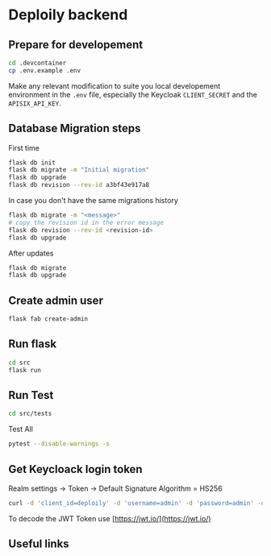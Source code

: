 # Deploily backend 



## Prepare for developement

```bash
cd .devcontainer
cp .env.example .env
```

Make any relevant modification to suite you local developement environment in the `.env` file, especially the Keycloak `CLIENT_SECRET` and the `APISIX_API_KEY`.

## Database Migration steps 

First time
```bash
flask db init
flask db migrate -m "Initial migration"
flask db upgrade
flask db revision --rev-id a3bf43e917a8
```

In case you don't have the same migrations history
```bash
flask db migrate -m "<message>"
# copy the revision id in the error message
flask db revision --rev-id <revision-id>
flask db upgrade
```

After updates 
```bash
flask db migrate
flask db upgrade
```
## Create admin user

```bash
flask fab create-admin
```
## Run  flask

```bash
cd src
flask run 
```

## Run Test
```bash
cd src/tests  
```

Test All
```bash
pytest --disable-warnings -s
```
## Get Keycloack login token 

Realm settings -> Token -> Default Signature Algorithm = HS256

```bash
curl -d 'client_id=deploily' -d 'username=admin' -d 'password=admin' -d 'grant_type=password' -d 'scope=email profile roles'  -d 'client_secret=[............]' 'https://auth.deploily.cloud/realms/myrealm/protocol/openid-connect/token'
```

To decode the JWT Token use [https://jwt.io/](https://jwt.io/)

## Useful links